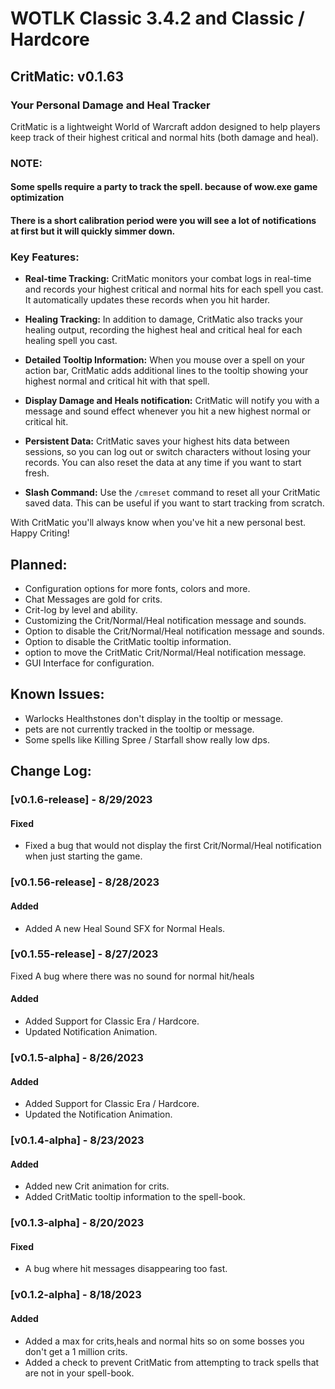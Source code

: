 # WOTLK Classic 3.4.2 and Classic / Hardcore

## CritMatic: v0.1.63
### Your Personal Damage and Heal Tracker 

CritMatic is a lightweight World of Warcraft addon designed to help players keep track of their highest critical and
normal hits (both damage and heal).

### NOTE:

#### Some spells require a party to track the spell. because of wow.exe game optimization

#### There is a short calibration period were you will see a lot of notifications at first but it will quickly simmer down.

### Key Features:

- **Real-time Tracking:** CritMatic monitors your combat logs in real-time and records your highest critical and normal
  hits for each spell you cast. It automatically updates these records when you hit harder.
- **Healing Tracking:** In addition to damage, CritMatic also tracks your healing output, recording the highest heal and
  critical heal for each healing spell you cast.

- **Detailed Tooltip Information:** When you mouse over a spell on your action bar, CritMatic adds additional lines to
  the tooltip showing your highest normal and critical hit with that spell.

- **Display Damage and Heals notification:** CritMatic will notify you with a message and sound effect whenever you hit
  a new highest
  normal or critical hit.

- **Persistent Data:** CritMatic saves your highest hits data between sessions, so you can log out or switch characters
  without losing your records. You can also reset the data at any time if you want to start fresh.

- **Slash Command:** Use the `/cmreset` command to reset all your CritMatic saved data. This can be useful if you want
  to start tracking from scratch.

With CritMatic you'll always know when you've hit a new personal best. Happy Criting!

## Planned:

- Configuration options for more fonts, colors and more.
- Chat Messages are gold for crits.
- Crit-log by level and ability.
- Customizing the Crit/Normal/Heal notification message and sounds.
- Option to disable the Crit/Normal/Heal notification message and sounds.
- Option to disable the CritMatic tooltip information.
- option to move the CritMatic Crit/Normal/Heal notification message.
- GUI Interface for configuration.

## Known Issues:

- Warlocks Healthstones don't display in the tooltip or message.
- pets are not currently tracked in the tooltip or message.
- Some spells like Killing Spree / Starfall show really low dps.

## Change Log:

### [v0.1.6-release] - 8/29/2023

#### Fixed

- Fixed a bug that would not display the first Crit/Normal/Heal notification when just starting the game.

### [v0.1.56-release] - 8/28/2023

#### Added

- Added A new Heal Sound SFX for Normal Heals.

### [v0.1.55-release] - 8/27/2023

Fixed A bug where there was no sound for normal hit/heals

#### Added

- Added Support for Classic Era / Hardcore.
- Updated Notification Animation.

### [v0.1.5-alpha] - 8/26/2023

#### Added

- Added Support for Classic Era / Hardcore.
- Updated the Notification Animation.

### [v0.1.4-alpha] - 8/23/2023

#### Added

- Added new Crit animation for crits.
- Added CritMatic tooltip information to the spell-book.

### [v0.1.3-alpha] - 8/20/2023

#### Fixed

- A bug where hit messages disappearing too fast.

### [v0.1.2-alpha] - 8/18/2023

#### Added

- Added a max for crits,heals and normal hits so on some bosses you don't get a 1 million crits.
- Added a check to prevent CritMatic from attempting to track spells that are not in your spell-book.


